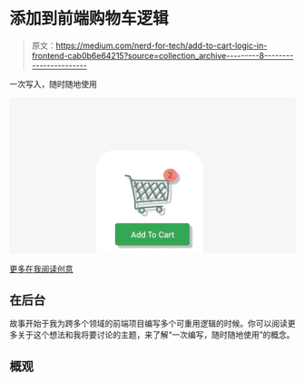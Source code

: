 # 添加到前端购物车逻辑

> 原文：<https://medium.com/nerd-for-tech/add-to-cart-logic-in-frontend-cab0b6e64215?source=collection_archive---------8----------------------->

一次写入，随时随地使用

![](img/98eeb324115f842b752c787046e345b9.png)

[更多在我阅读创意](/nerd-for-tech/www.ihatereading.in/creativity)

## 在后台

故事开始于我为跨多个领域的前端项目编写多个可重用逻辑的时候。你可以阅读更多关于这个想法和我将要讨论的主题，来了解“一次编写，随时随地使用”的概念。

## 概观